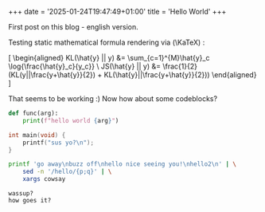 +++
date = '2025-01-24T19:47:49+01:00'
title = 'Hello World'
+++

First post on this blog - english version.

Testing static mathematical formula rendering via \(\KaTeX\) :

\[
\begin{aligned}
KL(\hat{y} || y) &= \sum_{c=1}^{M}\hat{y}_c \log{\frac{\hat{y}_c}{y_c}} \\
JS(\hat{y} || y) &= \frac{1}{2}(KL(y||\frac{y+\hat{y}}{2}) + KL(\hat{y}||\frac{y+\hat{y}}{2}))
\end{aligned}
\]

That seems to be working :) Now how about some codeblocks?

```python
def func(arg):
    print(f"hello world {arg}")
```

```c
int main(void) {
    printf("sus yo?\n");
}
```

```bash
printf 'go away\nbuzz off\nhello nice seeing you!\nhello2\n' | \
    sed -n '/hello/{p;q}' | \
    xargs cowsay
```

```
wassup?
how goes it?
```

